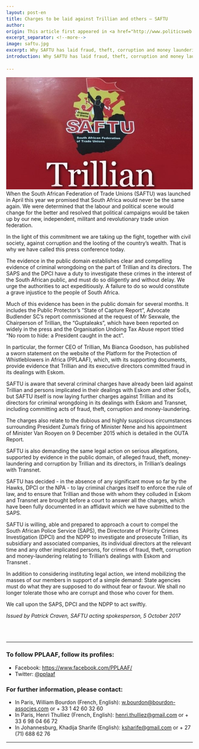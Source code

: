 ```yaml
---
layout: post-en
title: Charges to be laid against Trillian and others – SAFTU
author:
origin: This article first appeared in <a href="http://www.politicsweb.co.za/politics/charges-to-be-laid-against-trillian-and-others--sa" target="_blank">PoliticsWeb</a>
excerpt_separator: <!--more-->
image: saftu.jpg
excerpt: Why SAFTU has laid fraud, theft, corruption and money laundering charges against Trillian and others 
introduction: Why SAFTU has laid fraud, theft, corruption and money laundering charges against Trillian and others 

---
```


<img class="img-responsive img-post center-block" src="/assets/img/posts/saftu.jpg"> 

<br>
When the South African Federation of Trade Unions (SAFTU) was launched in April this year we promised that South Africa would never be the same again. We were determined that the labour and political scene would change for the better and resolved that political campaigns would be taken up by our new, independent, militant and revolutionary trade union federation.

In the light of this commitment we are taking up the fight, together with civil society, against corruption and the looting of the country’s wealth. That is why we have called this press conference today.

The evidence in the public domain establishes clear and compelling evidence of criminal wrongdoing on the part of Trillian and its directors. The SAPS and the DPCI have a duty to investigate these crimes in the interest of the South African public, and must do so diligently and without delay. We urge the authorities to act expeditiously. A failure to do so would constitute a grave injustice to the people of South Africa.

Much of this evidence has been in the public domain for several months. It includes the Public Protector’s ”State of Capture Report”, Advocate Budlender SC’s report commissioned at the request of Mr Sexwale, the Chairperson of Trillian, the “Guptaleaks”, which have been reported on widely in the press and the Organisation Undoing Tax Abuse report titled “No room to hide: a President caught in the act”.  

In particular, the former CEO of Trillian, Ms Bianca Goodson, has published a sworn statement on the website of the Platform for the Protection of Whistleblowers in Africa (PPLAAF), which, with its supporting documents, provide evidence that Trillian and its executive directors committed fraud in its dealings with Eskom.  

SAFTU is aware that several criminal charges have already been laid against Trillian and persons implicated in their dealings with Eskom and other SoEs, but SAFTU itself is now laying further charges against Trillian and its directors for criminal wrongdoing in its dealings with Eskom and Transnet, including committing acts of fraud, theft, corruption and money-laundering.  

The charges also relate to the dubious and highly suspicious circumstances surrounding President Zuma’s firing of Minister Nene and his appointment of Minister Van Rooyen on 9 December 2015 which is detailed in the OUTA Report.

SAFTU is also demanding the same legal action on serious allegations, supported by evidence in the public domain, of alleged fraud, theft, money-laundering and corruption by Trillian and its directors, in Trillian’s dealings with Transnet.  

SAFTU has decided - in the absence of any significant move so far by the Hawks, DPCI or the NPA - to lay criminal charges itself to enforce the rule of law, and to ensure that Trillian and those with whom they colluded in Eskom and Transnet are brought before a court to answer all the charges, which have been fully documented in an affidavit which we have submitted to the SAPS.

SAFTU is willing, able and prepared to approach a court to compel the South African Police Service (SAPS), the Directorate of Priority Crimes Investigation (DPCI) and the NDPP to investigate and prosecute Trillian, its subsidiary and associated companies, its individual directors at the relevant time and any other implicated persons, for crimes of fraud, theft, corruption and money-laundering relating to Trillian’s dealings with Eskom and Transnet .

In addition to considering instituting legal action, we intend mobilizing the masses of our members in support of a simple demand: State agencies must do what they are supposed to do without fear or favour. We shall no longer tolerate those who are corrupt and those who cover for them.

We call upon the SAPS, DPCI and the NDPP to act swiftly.     

_Issued by Patrick Craven, SAFTU acting spokesperson, 5 October 2017_

<br>
<br>

----------------------

### To follow PPLAAF, follow its profiles:
- Facebook: <https://www.facebook.com/PPLAAF/>
- Twitter: [@pplaaf](https://twitter.com/pplaaf)

### For further information, please contact:
- In Paris, William Bourdon (French, English): [w.bourdon@bourdon-associes.com](mailto:w.bourdon@bourdon-associes.com) or + 33 1 42 60 32 60
- In Paris, Henri Thulliez (French, English): [henri.thulliez@gmail.com](mailto:henri.thulliez@gmail.com) or + 33 6 98 04 66 72
- In Johannesburg, Khadija Sharife (English): [ksharife@gmail.com](mailto:ksharife@gmail.com) or + 27 (71) 688 62 76 




-----
